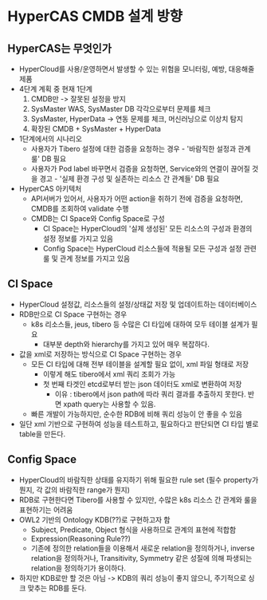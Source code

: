 # HyperCAS CMDB 설계 방향

## HyperCAS는 무엇인가

- HyperCloud를 사용/운영하면서 발생할 수 있는 위험을 모니터링, 예방, 대응해줄 제품
- 4단계 계획 중 현재 1단계
  1. CMDB만 -> 잘못된 설정을 방지
  2. SysMaster WAS, SysMaster DB 각각으로부터 문제를 체크
  3. SysMaster, HyperData -> 연동 문제를 체크, 머신러닝으로 이상치 탐지
  4. 확장된 CMDB + SysMaster + HyperData
- 1단계에서의 시나리오
  - 사용자가 Tibero 설정에 대한 검증을 요청하는 경우 - '바람직한 설정과 관계 룰' DB 필요
  - 사용자가 Pod label 바꾸면서 검증을 요청하면, Service와의 연결이 끊어질 것을 경고 - '실제 환경 구성 및 실존하는 리소스 간 관계들' DB 필요
- HyperCAS 아키텍처
  - API서버가 있어서, 사용자가 어떤 action을 취하기 전에 검증을 요청하면, CMDB를 조회하여 validate 수행
  - CMDB는 CI Space와 Config Space로 구성
    - CI Space는 HyperCloud의 '실제 생성된' 모든 리소스의 구성과 환경의 설정 정보를 가지고 있음
    - Config Space는 HyperCloud 리소스들에 적용될 모든 구성과 설정 관련 룰 및 관계 정보를 가지고 있음

## CI Space

- HyperCloud 설정값, 리소스들의 설정/상태값 저장 및 업데이트하는 데이터베이스
- RDB만으로 CI Space 구현하는 경우
  - k8s 리소스들, jeus, tibero 등 수많은 CI 타입에 대하여 모두 테이블 설계가 필요
    - 대부분 depth와 hierarchy를 가지고 있어 매우 복잡하다.
- 값을 xml로 저장하는 방식으로 CI Space 구현하는 경우
  - 모든 CI 타입에 대해 전부 테이블을 설계할 필요 없이, xml 파일 형태로 저장
    - 이렇게 해도 tibero에서 xml 쿼리 조회가 가능
    - 첫 번째 타겟인 etcd로부터 받는 json 데이터도 xml로 변환하여 저장
      - 이유 : tibero에서 json path에 따라 쿼리 결과를 추출하지 못한다. 반면 xpath query는 사용할 수 있음.
  - 빠른 개발이 가능하지만, 순수한 RDB에 비해 쿼리 성능이 안 좋을 수 있음
- 일단 xml 기반으로 구현하여 성능을 테스트하고, 필요하다고 판단되면 CI 타입 별로 table을 만든다.

## Config Space

- HyperCloud의 바람직한 상태를 유지하기 위해 필요한 rule set (필수 property가 뭔지, 각 값의 바람직한 range가 뭔지)
- RDB로 구현한다면 Tibero를 사용할 수 있지만, 수많은 k8s 리소스 간 관계와 룰을 표현하기는 어려움
- OWL2 기반의 Ontology KDB(??)로 구현하고자 함
  - Subject, Predicate, Object 형식을 사용하므로 관계의 표현에 적합함
  - Expression(Reasoning Rule??)
  - 기존에 정의한 relation들을 이용해서 새로운 relation을 정의하거나, inverse relation을 정의하거나, Transitivity, Symmetry 같은 성질에 의해 파생되는 relation을 정의하기가 용이하다.
- 하지만 KDB로만 할 것은 아님 -> KDB의 쿼리 성능이 좋지 않으니, 주기적으로 싱크 맞추는 RDB를 둔다.
